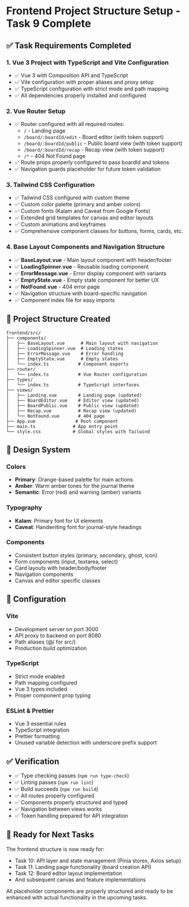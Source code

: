 # Frontend Project Structure Setup - Task 9 Complete

## ✅ Task Requirements Completed

### 1. Vue 3 Project with TypeScript and Vite Configuration
- ✅ Vue 3 with Composition API and TypeScript
- ✅ Vite configuration with proper aliases and proxy setup
- ✅ TypeScript configuration with strict mode and path mapping
- ✅ All dependencies properly installed and configured

### 2. Vue Router Setup
- ✅ Router configured with all required routes:
  - `/` - Landing page
  - `/board/:boardId/edit` - Board editor (with token support)
  - `/board/:boardId/public` - Public board view (with token support)
  - `/board/:boardId/recap` - Recap view (with token support)
  - `/*` - 404 Not Found page
- ✅ Route props properly configured to pass boardId and tokens
- ✅ Navigation guards placeholder for future token validation

### 3. Tailwind CSS Configuration
- ✅ Tailwind CSS configured with custom theme
- ✅ Custom color palette (primary and amber colors)
- ✅ Custom fonts (Kalam and Caveat from Google Fonts)
- ✅ Extended grid templates for canvas and editor layouts
- ✅ Custom animations and keyframes
- ✅ Comprehensive component classes for buttons, forms, cards, etc.

### 4. Base Layout Components and Navigation Structure
- ✅ **BaseLayout.vue** - Main layout component with header/footer
- ✅ **LoadingSpinner.vue** - Reusable loading component
- ✅ **ErrorMessage.vue** - Error display component with variants
- ✅ **EmptyState.vue** - Empty state component for better UX
- ✅ **NotFound.vue** - 404 error page
- ✅ Navigation structure with board-specific navigation
- ✅ Component index file for easy imports

## 📁 Project Structure Created

```
frontend/src/
├── components/
│   ├── BaseLayout.vue      # Main layout with navigation
│   ├── LoadingSpinner.vue  # Loading states
│   ├── ErrorMessage.vue    # Error handling
│   ├── EmptyState.vue      # Empty states
│   └── index.ts           # Component exports
├── router/
│   └── index.ts           # Vue Router configuration
├── types/
│   └── index.ts           # TypeScript interfaces
├── views/
│   ├── Landing.vue        # Landing page (updated)
│   ├── BoardEditor.vue    # Editor view (updated)
│   ├── BoardPublic.vue    # Public view (updated)
│   ├── Recap.vue          # Recap view (updated)
│   └── NotFound.vue       # 404 page
├── App.vue               # Root component
├── main.ts              # App entry point
└── style.css            # Global styles with Tailwind
```

## 🎨 Design System

### Colors
- **Primary**: Orange-based palette for main actions
- **Amber**: Warm amber tones for the journal theme
- **Semantic**: Error (red) and warning (amber) variants

### Typography
- **Kalam**: Primary font for UI elements
- **Caveat**: Handwriting font for journal-style headings

### Components
- Consistent button styles (primary, secondary, ghost, icon)
- Form components (input, textarea, select)
- Card layouts with header/body/footer
- Navigation components
- Canvas and editor specific classes

## 🔧 Configuration

### Vite
- Development server on port 3000
- API proxy to backend on port 8080
- Path aliases (@/ for src/)
- Production build optimization

### TypeScript
- Strict mode enabled
- Path mapping configured
- Vue 3 types included
- Proper component prop typing

### ESLint & Prettier
- Vue 3 essential rules
- TypeScript integration
- Prettier formatting
- Unused variable detection with underscore prefix support

## ✅ Verification

- ✅ Type checking passes (`npm run type-check`)
- ✅ Linting passes (`npm run lint`)
- ✅ Build succeeds (`npm run build`)
- ✅ All routes properly configured
- ✅ Components properly structured and typed
- ✅ Navigation between views works
- ✅ Token handling prepared for API integration

## 🚀 Ready for Next Tasks

The frontend structure is now ready for:
- Task 10: API layer and state management (Pinia stores, Axios setup)
- Task 11: Landing page functionality (board creation API)
- Task 12: Board editor layout implementation
- And subsequent canvas and feature implementations

All placeholder components are properly structured and ready to be enhanced with actual functionality in the upcoming tasks.